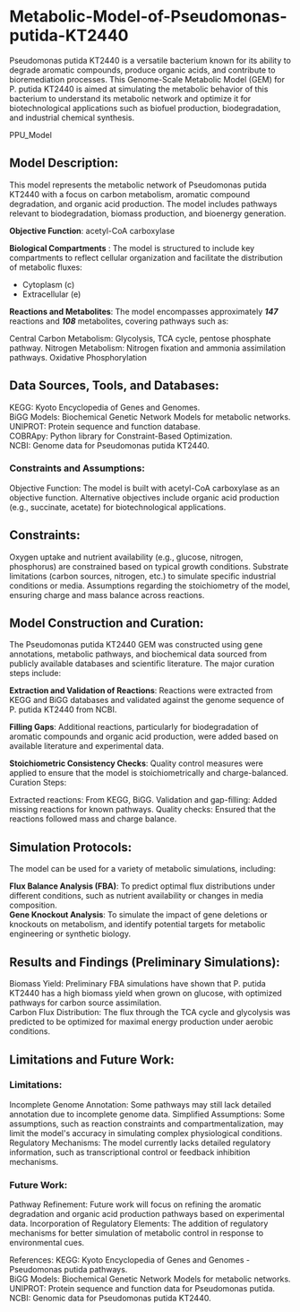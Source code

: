 # Metabolic-Model-of-Pseudomonas-putida-KT2440
Pseudomonas putida KT2440 is a versatile bacterium known for its ability to degrade aromatic compounds, produce organic acids, and contribute to bioremediation processes. This Genome-Scale Metabolic Model (GEM) for P. putida KT2440 is aimed at simulating the metabolic behavior of this bacterium to understand its metabolic network and optimize it for biotechnological applications such as biofuel production, biodegradation, and industrial chemical synthesis.

PPU_Model
## Model Description:
This model represents the metabolic network of Pseudomonas putida KT2440 with a focus on carbon metabolism, aromatic compound degradation, and organic acid production. The model includes pathways relevant to biodegradation, biomass production, and bioenergy generation.

**Objective Function**: acetyl-CoA carboxylase

**Biological Compartments** : The model is structured to include key compartments to reflect cellular organization and facilitate the distribution of metabolic fluxes:

* Cytoplasm (c)
* Extracellular (e)
  
**Reactions and Metabolites**:
The model encompasses approximately ***147*** reactions and ***108*** metabolites, covering pathways such as:

Central Carbon Metabolism: Glycolysis, TCA cycle, pentose phosphate pathway. 
Nitrogen Metabolism: Nitrogen fixation and ammonia assimilation pathways.
Oxidative Phosphorylation 

## Data Sources, Tools, and Databases:
KEGG: Kyoto Encyclopedia of Genes and Genomes.\
BiGG Models: Biochemical Genetic Network Models for metabolic networks.\
UNIPROT: Protein sequence and function database.\
COBRApy: Python library for Constraint-Based Optimization.\
NCBI: Genome data for Pseudomonas putida KT2440.

### Constraints and Assumptions:
Objective Function: The model is built with acetyl-CoA carboxylase as an objective function. Alternative objectives include organic acid production (e.g., succinate, acetate) for biotechnological applications.

## Constraints:

Oxygen uptake and nutrient availability (e.g., glucose, nitrogen, phosphorus) are constrained based on typical growth conditions.
Substrate limitations (carbon sources, nitrogen, etc.) to simulate specific industrial conditions or media.
Assumptions regarding the stoichiometry of the model, ensuring charge and mass balance across reactions.

## Model Construction and Curation:
The Pseudomonas putida KT2440 GEM was constructed using gene annotations, metabolic pathways, and biochemical data sourced from publicly available databases and scientific literature. The major curation steps include:

**Extraction and Validation of Reactions**: Reactions were extracted from KEGG and BiGG databases and validated against the genome sequence of P. putida KT2440 from NCBI.

**Filling Gaps**: Additional reactions, particularly for biodegradation of aromatic compounds and organic acid production, were added based on available literature and experimental data.

**Stoichiometric Consistency Checks**: Quality control measures were applied to ensure that the model is stoichiometrically and charge-balanced.\
Curation Steps: 

Extracted reactions: From KEGG, BiGG. 
Validation and gap-filling: Added missing reactions for known pathways. 
Quality checks: Ensured that the reactions followed mass and charge balance.

## Simulation Protocols:
The model can be used for a variety of metabolic simulations, including:

**Flux Balance Analysis (FBA)**: To predict optimal flux distributions under different conditions, such as nutrient availability or changes in media composition.<br/>
**Gene Knockout Analysis**: To simulate the impact of gene deletions or knockouts on metabolism, and identify potential targets for metabolic engineering or synthetic biology.

## Results and Findings (Preliminary Simulations):
Biomass Yield: Preliminary FBA simulations have shown that P. putida KT2440 has a high biomass yield when grown on glucose, with optimized pathways for carbon source assimilation.<br/>
Carbon Flux Distribution: The flux through the TCA cycle and glycolysis was predicted to be optimized for maximal energy production under aerobic conditions.

## Limitations and Future Work:
### Limitations:
Incomplete Genome Annotation: Some pathways may still lack detailed annotation due to incomplete genome data.
Simplified Assumptions: Some assumptions, such as reaction constraints and compartmentalization, may limit the model's accuracy in simulating complex physiological conditions.
Regulatory Mechanisms: The model currently lacks detailed regulatory information, such as transcriptional control or feedback inhibition mechanisms.
### Future Work:
Pathway Refinement: Future work will focus on refining the aromatic degradation and organic acid production pathways based on experimental data.
Incorporation of Regulatory Elements: The addition of regulatory mechanisms for better simulation of metabolic control in response to environmental cues.

References:
KEGG: Kyoto Encyclopedia of Genes and Genomes - Pseudomonas putida pathways.<br/> 
BiGG Models: Biochemical Genetic Network Models for metabolic networks.<br/>
UNIPROT: Protein sequence and function data for Pseudomonas putida.<br/>
NCBI: Genomic data for Pseudomonas putida KT2440.
